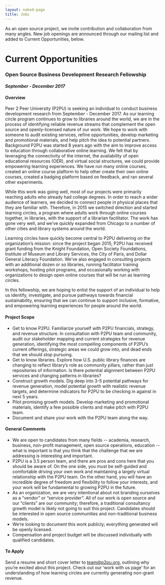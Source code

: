 ```yaml
---
layout: naked-page
title: Jobs
---
```


As an open source project, we invite contribution and collaboration from many angles. New job openings are announced through our mailing list and added to Current Opportunities, below.

# Current Opportunities

### Open Source Business Development Research Fellowship
#### *September - December 2017*

#### Overview
Peer 2 Peer University (P2PU) is seeking an individual to conduct business development research from September - December 2017. As our learning circle program continues to grow to libraries around the world, we are in the process of identifying reliable revenue streams that complement the open source and openly-licensed nature of our work. We hope to work with someone to audit existing services, refine opportunities, develop marketing and promotional materials, and help pitch the idea to potential partners.
Background
P2PU was started 8 years ago with the aim to improve access to education through collaborative online learning. We felt that by leveraging the connectivity of the internet, the availability of open educational resources (OER), and virtual social structures, we could provide empowering learning experiences. We have run many online courses, created an online course platform to help other create their own online courses, created a badging platform based on feedback, and ran several other experiments.

While this work was going well, most of our projects were primarily reaching adults who already had college degrees. In order to reach a wider audience of learners, we decided to connect people in physical places that they are familiar with. Therefore, in 2015 we switched direction and started learning circles, a program where adults work through online courses together, in libraries, with the support of a librarian facilitator. The work has gone very well, and we’ve quickly expanded from Chicago to a number of other cities and library systems around the world. 

Learning circles have quickly become central to P2PU delivering on the organization’s mission: since the project began 2015, P2PU has received grant funding from the Knight Foundation, Open Society Foundations, Institute of Museum and Library Services, the City of Paris, and Dollar General Literacy Foundation. We’ve also engaged in consulting projects with an additional dozen or so libraries, running facilitator training workshops, hosting pilot programs, and occasionally working with organizations to design open online courses that will be run as learning circles. 

In this fellowship, we are hoping to enlist the support of an individual to help us identify, investigate, and pursue pathways towards financial sustainability, ensuring that we can continue to support inclusive, formative, and empowering learning experiences for people around the world. 

#### Project Scope
- Get to know P2PU. Familiarize yourself with P2PU financials, strategy, and revenue structure. In consultation with P2PU team and community, audit our stakeholder mapping and current strategies for revenue generation, identifying the most compelling components of P2PU’s current offerings, strategic areas we could grow into, and dead ends that we should stop pursuing.
- Get to know libraries. Explore how U.S. public library finances are changing to reflect library’s role as community pillars, rather than just repositories of information. Is there potential alignment between P2PU services and changing patterns in libraries?
- Construct growth models. Dig deep into 3-5 potential pathways for revenue generation, model potential growth with realistic revenue targets, and determine indicators for P2PU to be checking in against in next 5 years. 
- Pilot promising growth models. Develop marketing and promotional materials, identify a few possible clients and make pitch with P2PU team.
- Document and share your work with the P2PU team along the way.

#### General Comments
- We are open to candidates from many fields -- academia, research, business, non-profit management, open source operations, education -- what is important is that you think that the challenge that we are addressing is interesting and important.
- P2PU is a 3.5 person team, and there are pros and cons here that you should be aware of. On the one side, you must be self-guided and comfortable driving your own work and maintaining a largely virtual relationship with the P2PU team. On the other hand, you will have an incredible degree of freedom and flexibility to follow your interests, and your work will be fundamental to growing P2PU in the future.
- As an organization, we are very intentional about not branding ourselves as a “vendor” or “service provider”. All of our work is open source and our “clients” are our community; therefore, a traditional consultancy growth model is likely not going to suit this project. Candidates should be interested in open source communities and non-traditional business models.
- We’re looking to document this work publicly; everything generated will be openly licensed.
- Compensation and project budget will be discussed individually with qualified candidates.

#### To Apply
Send a resume and short cover letter to team@p2pu.org, outlining why you’re excited about this project. Check out our ‘work with us page’ for an understanding of how learning circles are currently generating non-grant revenue.

